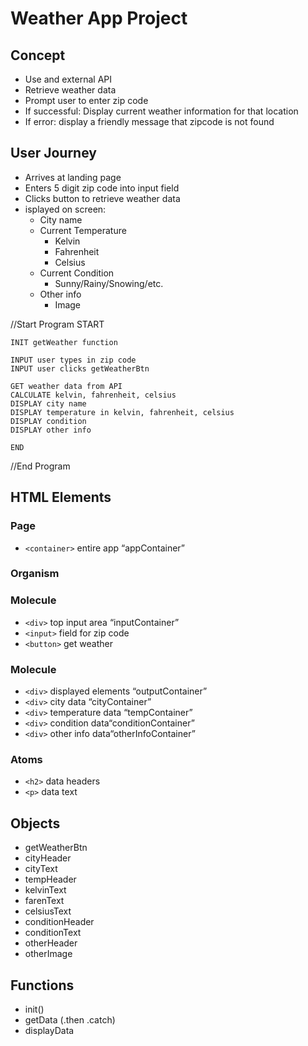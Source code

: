 # Weather App Project

## Concept
- Use and external API
- Retrieve weather data
- Prompt user to enter zip code
- If successful: Display current weather information for that location
- If error: display a friendly message that zipcode is not found

## User Journey
- Arrives at landing page
- Enters 5 digit zip code into input field
- Clicks button to retrieve weather data
- isplayed on screen:
	- City name
	- Current Temperature
		- Kelvin
		- Fahrenheit
		- Celsius
	- Current Condition
		- Sunny/Rainy/Snowing/etc.
	- Other info
		- Image

//Start Program
    START

    INIT getWeather function

    INPUT user types in zip code
    INPUT user clicks getWeatherBtn

    GET weather data from API
    CALCULATE kelvin, fahrenheit, celsius
    DISPLAY city name
    DISPLAY temperature in kelvin, fahrenheit, celsius
    DISPLAY condition
    DISPLAY other info

    END
//End Program

## HTML Elements
### Page
- `<container>` entire app “appContainer”
### Organism
### Molecule
- `<div>` top input area “inputContainer”
- `<input>` field for zip code
- `<button>` get weather
### Molecule
- `<div>` displayed elements “outputContainer”
- `<div>` city data “cityContainer”
- `<div>` temperature data “tempContainer”
- `<div>` condition data“conditionContainer”
- `<div>` other info data“otherInfoContainer”
### Atoms
- `<h2>` data headers
- `<p>` data text


## Objects
- getWeatherBtn
- cityHeader
- cityText
- tempHeader
- kelvinText
- farenText
- celsiusText
- conditionHeader
- conditionText
- otherHeader
- otherImage

## Functions
- init()
- getData (.then .catch)
- displayData
